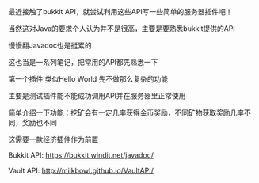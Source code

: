 最近接触了bukkit API，就尝试利用这些API写一些简单的服务器插件吧！

当然这对Java的要求个人认为并不是很高，主要是要熟悉bukkit提供的API

慢慢翻Javadoc也是挺累的

这也当是一系列笔记，把常用的API都先熟悉一下

第一个插件 类似Hello World 先不做那么复杂的功能

主要是测试插件能不能成功调用API并在服务器里正常使用

简单介绍一下功能：挖矿会有一定几率获得金币奖励，不同矿物获取奖励几率不同，奖励也不同

这需要一款经济插件作为前置

Bukkit API:
https://bukkit.windit.net/javadoc/

Vault API:
http://milkbowl.github.io/VaultAPI/